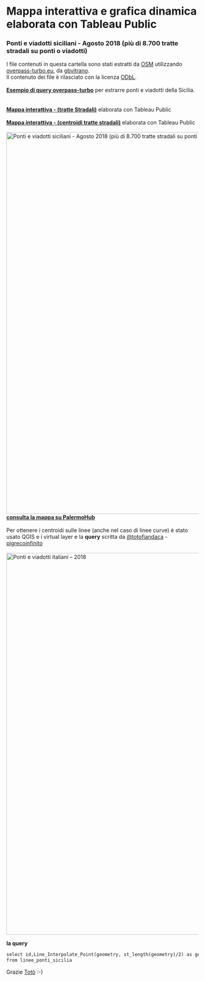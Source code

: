 # Mappa interattiva e grafica dinamica elaborata con Tableau Public
### Ponti e viadotti siciliani - Agosto 2018 (più di 8.700 tratte stradali su ponti o viadotti)

I file contenuti in questa cartella sono stati estratti da [OSM](https://www.openstreetmap.org) utilizzando [overpass-turbo.eu](http://overpass-turbo.eu), da [gbvitrano](https://twitter.com/gbvitrano). <br>
Il contenuto dei file è rilasciato con la licenza [ODbL](https://www.openstreetmap.org/copyright). <br><br>
[**Esempio di query overpass-turbo**](http://overpass-turbo.eu/s/Bfs) per estrarre ponti e viadotti della Sicilia.<br><br><br>
[**Mappa interattiva - (tratte Stradali)**](https://public.tableau.com/profile/gbvitrano#!/vizhome/Ponti_Sicilia/Mappamultimediale) elaborata con Tableau Public<br><br>
[**Mappa interattiva - (centroidi tratte stradali)**](https://public.tableau.com/profile/gbvitrano#!/vizhome/Ponti_Sicilia_centroidi/Mappamultimediale) elaborata con Tableau Public<br><br>
<a href="http://palermohub.opendatasicilia.it/ponti_sicilia_centroidi.html"><img width="1000" src="http://palermohub.opendatasicilia.it/legend/clip_index/ponti_tableau.jpg" Title=" Ponti e viadotti siciliani - Agosto 2018 (più di 8.700 tratte stradali su ponti o viadotti)" /></a>
[**consulta la mappa su PalermoHub**](http://palermohub.opendatasicilia.it/ponti_sicilia_centroidi.html)<br><br>
Per ottenere i centroidi sulle linee (anche nel caso di linee curve) è stato usato QGIS e i virtual layer e la **query** scritta da [@totofiandaca](https://twitter.com/totofiandaca) - [pigrecoinfinito](https://pigrecoinfinito.wordpress.com/)<br><br>
<img width="1000" src="http://siciliahub.github.io/mappe/pontieviadotti/sicilia_tableau/qgis_centroidi.jpg" Title="Ponti e viadotti italiani – 2018" /></a>

**la query**
```html
select id,Line_Interpolate_Point(geometry, st_length(geometry)/2) as geometry
from linee_ponti_sicilia
```
Grazie [Totò](https://twitter.com/totofiandaca) :-)

[]()
[]()
